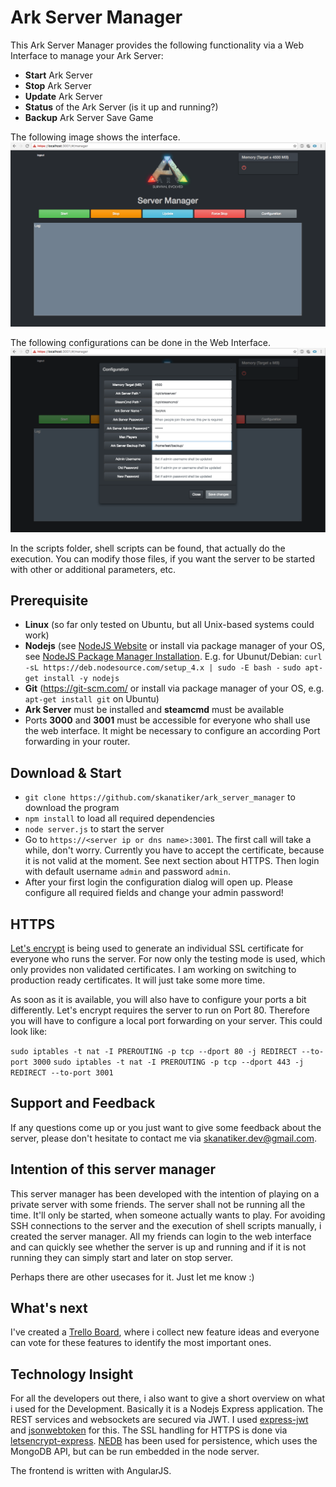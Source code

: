# Ark Server Manager

This Ark Server Manager provides the following functionality via a Web Interface to manage your Ark Server:

- **Start** Ark Server
- **Stop** Ark Server
- **Update** Ark Server
- **Status** of the Ark Server (is it up and running?)
- **Backup** Ark Server Save Game

The following image shows the interface.
![Screenshot of Web Interface](screenshots/main.png?raw=true)

The following configurations can be done in the Web Interface.
![Screenshot of Configuration](screenshots/config.png?raw=true)

In the scripts folder, shell scripts can be found, that actually do the execution. You can modify those files, if you want the server to be started with other or additional parameters, etc.

## Prerequisite

- **Linux** (so far only tested on Ubuntu, but all Unix-based systems could work)
- **Nodejs** (see [NodeJS Website](https://nodejs.org/en/download/) or install via package manager of your OS, see [NodeJS Package Manager Installation](https://nodejs.org/en/download/package-manager/). E.g. for Ubunut/Debian:
`curl -sL https://deb.nodesource.com/setup_4.x | sudo -E bash -`
`sudo apt-get install -y nodejs`
- **Git** (https://git-scm.com/ or install via package manager of your OS, e.g. `apt-get install git` on Ubuntu)
- **Ark Server** must be installed and **steamcmd** must be available
- Ports **3000** and **3001** must be accessible for everyone who shall use the web interface. It might be necessary to configure an according Port forwarding in your router.

## Download & Start

- `git clone https://github.com/skanatiker/ark_server_manager` to download the program
- `npm install` to load all required dependencies
- `node server.js` to start the server
- Go to `https://<server ip or dns name>:3001`. The first call will take a while, don't worry. Currently you have to accept the certificate, because it is not valid at the moment. See next section about HTTPS. Then login with default username `admin` and password `admin`.
- After your first login the configuration dialog will open up. Please configure all required fields and change your admin password! 

## HTTPS

[Let's encrypt](https://letsencrypt.org/) is being used to generate an individual SSL certificate for everyone who runs the server. For now only the testing mode is used, which only provides non validated certificates. I am working on switching to production ready certificates. It will just take some more time. 

As soon as it is available, you will also have to configure your ports a bit differently. Let's encrypt requires the server to run on Port 80. Therefore you will have to configure a local port forwarding on your server. This could look like:

`sudo iptables -t nat -I PREROUTING -p tcp --dport 80 -j REDIRECT --to-port 3000`
`sudo iptables -t nat -I PREROUTING -p tcp --dport 443 -j REDIRECT --to-port 3001`

## Support and Feedback
If any questions come up or you just want to give some feedback about the server, please don't hesitate to contact me via [skanatiker.dev@gmail.com](mailto:skanatiker.dev@gmail.com).

## Intention of this server manager
This server manager has been developed with the intention of playing on a private server with some friends. The server shall not be running all the time. It'll only be started, when someone actually wants to play. For avoiding SSH connections to the server and the execution of shell scripts manually, i created the server manager. All my friends can login to the web interface and can quickly see whether the server is up and running and if it is not running they can simply start and later on stop server.

Perhaps there are other usecases for it. Just let me know :)

## What's next
I've created a [Trello Board](https://trello.com/b/UeYwnWGy/ark-server-manager), where i collect new feature ideas and everyone can vote for these features to identify the most important ones.

## Technology Insight
For all the developers out there, i also want to give a short overview on what i used for the Development. Basically it is a Nodejs Express application. The REST services and websockets are secured via JWT. I used [express-jwt]() and [jsonwebtoken](https://github.com/auth0/node-jsonwebtoken) for this. The SSL handling for HTTPS is done via [letsencrypt-express](https://github.com/Daplie/letsencrypt-express). [NEDB](https://github.com/louischatriot/nedb) has been used for persistence, which uses the MongoDB API, but can be run embedded in the node server.

The frontend is written with AngularJS.